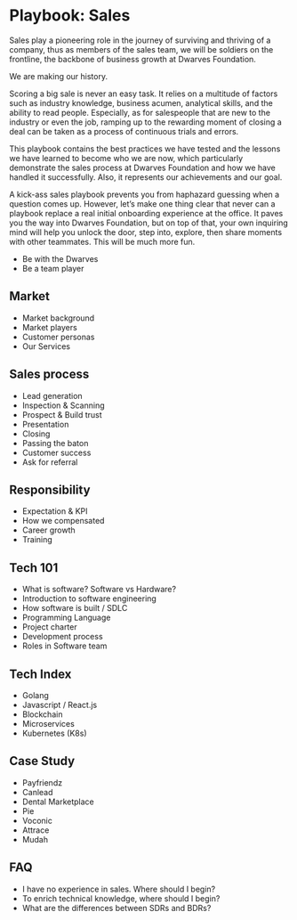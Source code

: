 # Playbook: Sales
Sales play a pioneering role in the journey of surviving and thriving of a company, thus as members of the sales team, we will be soldiers on the frontline, the backbone of business growth at Dwarves Foundation. 

We are making our history.


Scoring a big sale is never an easy task. It relies on a multitude of factors such as industry knowledge, business acumen, analytical skills, and the ability to read people. Especially, as for salespeople that are new to the industry or even the job, ramping up to the rewarding moment of closing a deal can be taken as a process of continuous trials and errors.


This playbook contains the best practices we have tested and the lessons we have learned to become who we are now, which particularly demonstrate the sales process at Dwarves Foundation and how we have handled it successfully. Also, it represents our achievements and our goal.

A kick-ass sales playbook prevents you from haphazard guessing when a question comes up. However, let’s make one thing clear that never can a playbook replace a real initial onboarding experience at the office. It paves you the way into Dwarves Foundation, but on top of that, your own inquiring mind will help you unlock the door, step into, explore, then share moments with other teammates. This will be much more fun.


* Be with the Dwarves
* Be a team player
## Market
* Market background﻿
* Market players﻿
* Customer personas﻿﻿
* Our Services﻿﻿
## Sales process
* Lead generation
* Inspection & Scanning
* Prospect & Build trust
* Presentation
* Closing
* Passing the baton
* Customer success
* Ask for referral
## Responsibility
* Expectation & KPI
* How we compensated
* Career growth
* Training
## Tech 101
* What is software? Software vs Hardware?
* Introduction to software engineering
* How software is built / SDLC
* Programming Language
* Project charter
* Development process
* Roles in Software team
## Tech Index
* Golang
* Javascript / React.js
* Blockchain
* Microservices
* Kubernetes (K8s)
## Case Study
* Payfriendz
* Canlead
* Dental Marketplace
* Pie
* Voconic
* Attrace
* Mudah
## FAQ
* I have no experience in sales. Where should I begin?
* To enrich technical knowledge, where should I begin?
* What are the differences between SDRs and BDRs?